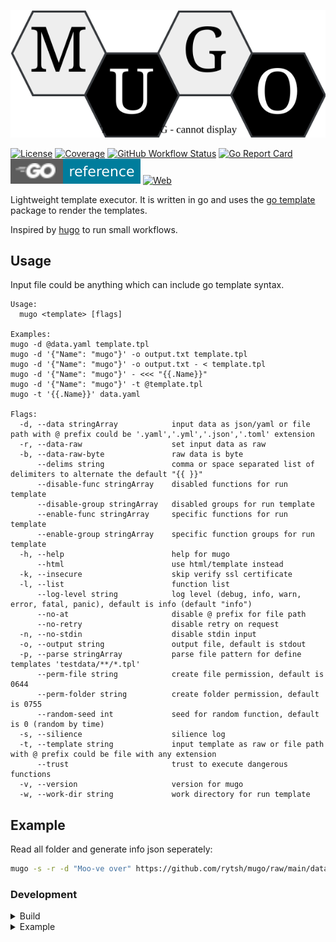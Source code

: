 ![mugo](assets/mugo.svg)

[![License](https://img.shields.io/github/license/rytsh/mugo?color=red&style=flat-square)](https://raw.githubusercontent.com/rytsh/mugo/main/LICENSE)
[![Coverage](https://img.shields.io/sonar/coverage/rytsh_mugo?logo=sonarcloud&server=https%3A%2F%2Fsonarcloud.io&style=flat-square)](https://sonarcloud.io/summary/overall?id=rytsh_mugo)
[![GitHub Workflow Status](https://img.shields.io/github/actions/workflow/status/rytsh/mugo/test.yml?branch=main&logo=github&style=flat-square&label=ci)](https://github.com/rytsh/mugo/actions)
[![Go Report Card](https://goreportcard.com/badge/github.com/rytsh/mugo?style=flat-square)](https://goreportcard.com/report/github.com/rytsh/mugo)
[![Go PKG](https://raw.githubusercontent.com/rakunlabs/.github/main/assets/badges/gopkg.svg)](https://pkg.go.dev/github.com/rytsh/mugo)
[![Web](https://img.shields.io/badge/web-document-blueviolet?style=flat-square)](https://rytsh.github.io/mugo/)

Lightweight template executor. It is written in go and uses the [go template](https://golang.org/pkg/text/template/) package to render the templates.

Inspired by [hugo](https://gohugo.io/) to run small workflows.

## Usage

Input file could be anything which can include go template syntax.

```
Usage:
  mugo <template> [flags]

Examples:
mugo -d @data.yaml template.tpl
mugo -d '{"Name": "mugo"}' -o output.txt template.tpl
mugo -d '{"Name": "mugo"}' -o output.txt - < template.tpl
mugo -d '{"Name": "mugo"}' - <<< "{{.Name}}"
mugo -d '{"Name": "mugo"}' -t @template.tpl
mugo -t '{{.Name}}' data.yaml

Flags:
  -d, --data stringArray            input data as json/yaml or file path with @ prefix could be '.yaml','.yml','.json','.toml' extension
  -r, --data-raw                    set input data as raw
  -b, --data-raw-byte               raw data is byte
      --delims string               comma or space separated list of delimiters to alternate the default "{{ }}"
      --disable-func stringArray    disabled functions for run template
      --disable-group stringArray   disabled groups for run template
      --enable-func stringArray     specific functions for run template
      --enable-group stringArray    specific function groups for run template
  -h, --help                        help for mugo
      --html                        use html/template instead
  -k, --insecure                    skip verify ssl certificate
  -l, --list                        function list
      --log-level string            log level (debug, info, warn, error, fatal, panic), default is info (default "info")
      --no-at                       disable @ prefix for file path
      --no-retry                    disable retry on request
  -n, --no-stdin                    disable stdin input
  -o, --output string               output file, default is stdout
  -p, --parse stringArray           parse file pattern for define templates 'testdata/**/*.tpl'
      --perm-file string            create file permission, default is 0644
      --perm-folder string          create folder permission, default is 0755
      --random-seed int             seed for random function, default is 0 (random by time)
  -s, --silience                    silience log
  -t, --template string             input template as raw or file path with @ prefix could be file with any extension
      --trust                       trust to execute dangerous functions
  -v, --version                     version for mugo
  -w, --work-dir string             work directory for run template
```

## Example

Read all folder and generate info json seperately:

```sh
mugo -s -r -d "Moo-ve over" https://github.com/rytsh/mugo/raw/main/data/templates/cow.tpl
```

### Development

<details><summary>Build</summary>

Get binary with the goreleaser

```sh
make build
# goreleaser build --snapshot --rm-dist --single-target
```

</details>

<details><summary>Example</summary>

```sh
go run cmd/mugo/main.go -r -d "." -p 'testdata/tpl/*.tpl' - < testdata/readStart.tpl > output.json
go run cmd/mugo/main.go --trust -d '{"dir":"testdata","url":"http://localhost:5501"}'  -w "." - < testdata/readSeparate.tpl
go run cmd/mugo/main.go --trust -d '{"dir":"testdata","url":"http://localhost:5501", "output":"output"}'  -w "." data/templates/folderInfo.tpl
```

</details>
